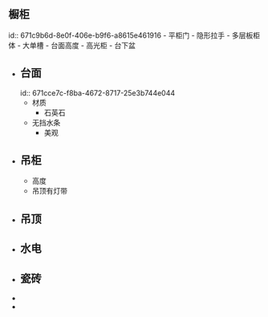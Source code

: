 ## 橱柜
id:: 671c9b6d-8e0f-406e-b9f6-a8615e461916
	- 平柜门
	- 隐形拉手
	- 多层板柜体
	- 大单槽
	- 台面高度
	- 高光柜
	- 台下盆
- ## 台面
  id:: 671cce7c-f8ba-4672-8717-25e3b744e044
	- 材质
		- 石英石
	- 无挡水条
		- 美观
- ## 吊柜
	- 高度
	- 吊顶有灯带
- ## 吊顶
- ## 水电
- ## 瓷砖
-
-